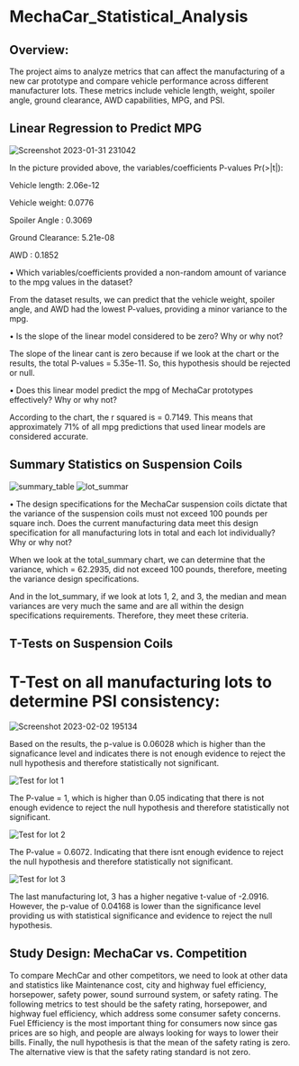 # MechaCar_Statistical_Analysis
## Overview:

The project aims to analyze metrics that can affect the manufacturing of a new car prototype and compare vehicle performance across different manufacturer lots. These metrics include vehicle length, weight, spoiler angle, ground clearance, AWD capabilities, MPG, and PSI.




## Linear Regression to Predict MPG
![Screenshot 2023-01-31 231042](https://user-images.githubusercontent.com/114379268/216389973-ceddc96d-29f9-433a-a4e0-b5434937750e.png)

In the picture provided above, the variables/coefficients P-values Pr(>|t|):

Vehicle length:              2.06e-12

Vehicle weight:              0.0776

Spoiler Angle :              0.3069

Ground Clearance:            5.21e-08

AWD :                        0.1852


•	Which variables/coefficients provided a non-random amount of variance to the mpg values in the dataset?

From the dataset results, we can predict that the vehicle weight, spoiler angle, and AWD had the lowest P-values, providing a minor variance to the mpg.

•	Is the slope of the linear model considered to be zero? Why or why not?

The slope of the linear cant is zero because if we look at the chart or the results, the total P-values = 5.35e-11.  So, this hypothesis should be rejected or null.

•	Does this linear model predict the mpg of MechaCar prototypes effectively? Why or why not?

According to the chart, the r squared is = 0.7149.  This means that approximately 71% of all mpg predictions that used linear models are considered accurate. 

## Summary Statistics on Suspension Coils


![summary_table](https://user-images.githubusercontent.com/114379268/216499098-b6d55d07-7782-4ad0-8283-51d4f24afbe8.png)
![lot_summar](https://user-images.githubusercontent.com/114379268/216499119-cb5d88af-e4f6-4a1e-9445-5a6eb926616a.png)

•	The design specifications for the MechaCar suspension coils dictate that the variance of the suspension coils must not exceed 100 pounds per square inch. Does the     current manufacturing data meet this design specification for all manufacturing lots in total and each lot individually? Why or why not?

  When we look at the total_summary chart, we can determine that the variance, which = 62.2935, did not exceed 100 pounds, therefore, meeting the variance design         specifications.
  
  And in the lot_summary, if we look at lots 1, 2, and 3, the median and mean variances are very much the same and are all within the design specifications               requirements. Therefore, they meet these criteria.
  
  ## T-Tests on Suspension Coils
  # T-Test on all manufacturing lots to determine PSI consistency:
  
 ![Screenshot 2023-02-02 195134](https://user-images.githubusercontent.com/114379268/216517610-48f99482-7bec-41e3-8a05-0927f5add702.png)
 
   Based on the results, the p-value is 0.06028 which is higher than the signaficance level and indicates there is not enough evidence to reject the null hypothesis       and therefore statistically not significant.
   
 ![Test for lot 1](https://user-images.githubusercontent.com/114379268/216514412-e51e694a-fd13-4494-8f8f-2ee6405415ba.png)
 
 The P-value = 1, which is higher than 0.05 indicating that there is not enough evidence to reject the null hypothesis and therefore statistically not significant.
 
 ![Test for lot 2](https://user-images.githubusercontent.com/114379268/216514424-c79f9bf9-a592-4891-8859-894630e5bea6.png)
 
 The P-value = 0.6072.  Indicating that there isnt enough evidence to reject the null hypothesis and therefore statistically not significant.
 
 ![Test for lot 3](https://user-images.githubusercontent.com/114379268/216514442-58ab908b-1093-4732-a396-5b5b322ed92f.png)
 
 The last manufacturing lot, 3 has a higher negative t-value of -2.0916. However, the p-value of 0.04168 is lower than the significance level providing us with statistical significance and evidence to reject the null hypothesis.


## Study Design: MechaCar vs. Competition

To compare MechCar and other competitors, we need to look at other data and statistics like Maintenance cost, city and highway fuel efficiency, horsepower, safety power, sound surround system, or safety rating. The following metrics to test should be the safety rating, horsepower, and highway fuel efficiency, which address some consumer safety concerns.  Fuel Efficiency is the most important thing for consumers now since gas prices are so high, and people are always looking for ways to lower their bills.  Finally, the null hypothesis is that the mean of the safety rating is zero. The alternative view is that the safety rating standard is not zero.  
